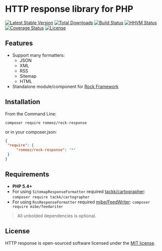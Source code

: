 HTTP response library for PHP
=================

[![Latest Stable Version](https://poser.pugx.org/romeOz/rock-response/v/stable.svg)](https://packagist.org/packages/romeOz/rock-response)
[![Total Downloads](https://poser.pugx.org/romeOz/rock-response/downloads.svg)](https://packagist.org/packages/romeOz/rock-response)
[![Build Status](https://travis-ci.org/romeOz/rock-response.svg?branch=master)](https://travis-ci.org/romeOz/rock-response)
[![HHVM Status](http://hhvm.h4cc.de/badge/romeoz/rock-response.svg)](http://hhvm.h4cc.de/package/romeoz/rock-response)
[![Coverage Status](https://coveralls.io/repos/romeOz/rock-response/badge.svg?branch=master)](https://coveralls.io/r/romeOz/rock-response?branch=master)
[![License](https://poser.pugx.org/romeOz/rock-response/license.svg)](https://packagist.org/packages/romeOz/rock-response)

Features
-------------------
 * Support many formatters:
    - JSON
    - XML
    - RSS
    - Sitemap
    - HTML
 * Standalone module/component for [Rock Framework](https://github.com/romeOz/rock)

Installation
-------------------

From the Command Line:

```
composer require romeoz/rock-response
```

or in your composer.json:

```json
{
 "require": {
     "romeoz/rock-response": "*"
 }
}
``` 
 
Requirements
-------------------

 * **PHP 5.4+**
 * For using `SitemapResponseFormatter` required [tackk/cartographer](https://github.com/tackk/cartographer): `composer require tackk/cartographer`
 * For using `RssResponseFormatter` required [mibe/FeedWriter](https://github.com/mibe/FeedWriter): `composer require mibe/feedwriter`

>All unbolded dependencies is optional.

License
-------------------

HTTP response is open-sourced software licensed under the [MIT license](http://opensource.org/licenses/MIT).
